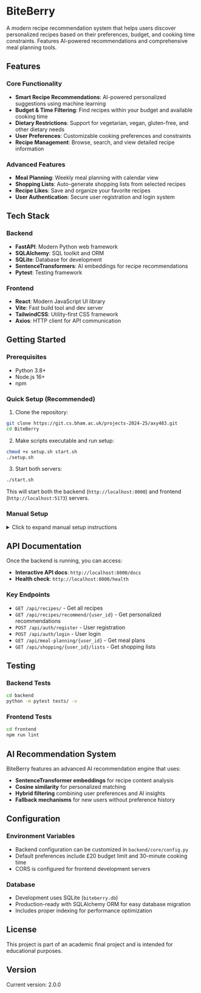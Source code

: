 # BiteBerry

A modern recipe recommendation system that helps users discover personalized recipes based on their preferences, budget, and cooking time constraints. Features AI-powered recommendations and comprehensive meal planning tools.

## Features

### Core Functionality

- **Smart Recipe Recommendations**: AI-powered personalized suggestions using machine learning
- **Budget & Time Filtering**: Find recipes within your budget and available cooking time
- **Dietary Restrictions**: Support for vegetarian, vegan, gluten-free, and other dietary needs
- **User Preferences**: Customizable cooking preferences and constraints
- **Recipe Management**: Browse, search, and view detailed recipe information

### Advanced Features

- **Meal Planning**: Weekly meal planning with calendar view
- **Shopping Lists**: Auto-generate shopping lists from selected recipes
- **Recipe Likes**: Save and organize your favorite recipes
- **User Authentication**: Secure user registration and login system

## Tech Stack

### Backend

- **FastAPI**: Modern Python web framework
- **SQLAlchemy**: SQL toolkit and ORM
- **SQLite**: Database for development
- **SentenceTransformers**: AI embeddings for recipe recommendations
- **Pytest**: Testing framework

### Frontend

- **React**: Modern JavaScript UI library
- **Vite**: Fast build tool and dev server
- **TailwindCSS**: Utility-first CSS framework
- **Axios**: HTTP client for API communication

## Getting Started

### Prerequisites

- Python 3.8+
- Node.js 16+
- npm

### Quick Setup (Recommended)

1. Clone the repository:

```bash
git clone https://git.cs.bham.ac.uk/projects-2024-25/axy483.git
cd BiteBerry
```

2. Make scripts executable and run setup:

```bash
chmod +x setup.sh start.sh
./setup.sh
```

3. Start both servers:

```bash
./start.sh
```

This will start both the backend (`http://localhost:8000`) and frontend (`http://localhost:5173`) servers.

### Manual Setup

<details>
<summary>Click to expand manual setup instructions</summary>

1. Clone the repository:

```bash
git clone https://git.cs.bham.ac.uk/projects-2024-25/axy483.git
cd BiteBerry
```

#### Backend Setup

2. Navigate to the backend directory:

```bash
cd backend
```

2. Create and activate a virtual environment:

```bash
python -m venv venv
source venv/bin/activate  # On Windows: venv\Scripts\activate
```

3. Install dependencies:

```bash
pip install -r requirements.txt
```

4. Initialize the database:

```bash
python reset_db.py
```

5. Start the development server:

```bash
uvicorn main:app --reload
```

#### Frontend Setup

7. Navigate to the frontend directory:

```bash
cd frontend
```

8. Install dependencies:

```bash
npm install
```

9. Start the development server:

```bash
npm run dev
```

</details>

## API Documentation

Once the backend is running, you can access:

- **Interactive API docs**: `http://localhost:8000/docs`
- **Health check**: `http://localhost:8000/health`

### Key Endpoints

- `GET /api/recipes/` - Get all recipes
- `GET /api/recipes/recommend/{user_id}` - Get personalized recommendations
- `POST /api/auth/register` - User registration
- `POST /api/auth/login` - User login
- `GET /api/meal-planning/{user_id}` - Get meal plans
- `GET /api/shopping/{user_id}/lists` - Get shopping lists

## Testing

### Backend Tests

```bash
cd backend
python -m pytest tests/ -v
```

### Frontend Tests

```bash
cd frontend
npm run lint
```

## AI Recommendation System

BiteBerry features an advanced AI recommendation engine that uses:

- **SentenceTransformer embeddings** for recipe content analysis
- **Cosine similarity** for personalized matching
- **Hybrid filtering** combining user preferences and AI insights
- **Fallback mechanisms** for new users without preference history

## Configuration

### Environment Variables

- Backend configuration can be customized in `backend/core/config.py`
- Default preferences include £20 budget limit and 30-minute cooking time
- CORS is configured for frontend development servers

### Database

- Development uses SQLite (`biteberry.db`)
- Production-ready with SQLAlchemy ORM for easy database migration
- Includes proper indexing for performance optimization

## License

This project is part of an academic final project and is intended for educational purposes.

## Version

Current version: 2.0.0

